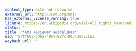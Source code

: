 ```yaml
---
content_type: external-resource
external_url: http://aom.org/amj/
has_external_license_warning: true
license: https://en.wikipedia.org/wiki/All_rights_reserved
status: ''
title: '*AMJ Reviewer Guidelines*'
uid: 757ff602-cdba-40e4-98fc-89343ec831a1
wayback_url: ''
---
```


